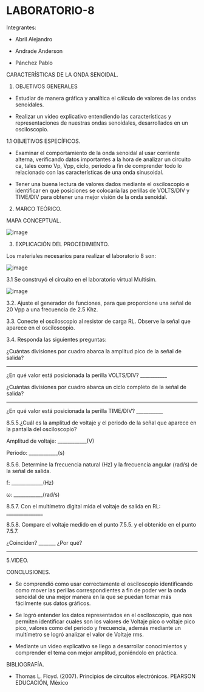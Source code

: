 # LABORATORIO-8

Integrantes:

- Abril Alejandro

- Andrade Anderson

- Pánchez Pablo

CARACTERÍSTICAS DE LA ONDA SENOIDAL.

1. OBJETIVOS GENERALES

- Estudiar de manera gráfica y analítica el cálculo de valores de las ondas senoidales.

- Realizar un video explicativo entendiendo las características y representaciones de nuestras ondas senoidales, desarrollados en un osciloscopio.

1.1 OBJETIVOS ESPECÍFICOS.

- Examinar el comportamiento de la onda senoidal al usar corriente alterna, verificando datos importantes a la hora de analizar un circuito ca, tales como Vp, Vpp, ciclo, periodo a fin de comprender todo lo relacionado con las características de una onda sinusoidal.

- Tener una buena lectura de valores dados mediante el osciloscopio e identificar en qué posiciones se colocaría las perillas de VOLTS/DIV y TIME/DIV para obtener una mejor visión de la onda senoidal.

2. MARCO TEÓRICO.

MAPA CONCEPTUAL.

![image](https://user-images.githubusercontent.com/117920423/219552793-7ffc8097-49ca-43f3-906a-b039fa853e6a.png)

3. EXPLICACIÓN DEL PROCEDIMIENTO.

Los materiales necesarios para realizar el laboratorio 8 son:

![image](https://user-images.githubusercontent.com/117920423/219552932-a0e88ad7-d9db-413a-b56f-c8eb3aa6b466.png)

3.1 Se construyó el circuito en el laboratorio virtual Multisim.

![image](https://user-images.githubusercontent.com/117920423/219553031-add18bc2-45ab-43e8-aa08-41eed5745d52.png)

3.2. Ajuste el generador de funciones, para que proporcione una señal de 20 Vpp a una frecuencia de 2.5 Khz.

3.3. Conecte el osciloscopio al resistor de carga RL. Observe la señal que aparece en el osciloscopio.



3.4. Responda las siguientes preguntas:

¿Cuántas divisiones por cuadro abarca la amplitud pico de la señal de salida?
___________

¿En qué valor está posicionada la perilla VOLTS/DIV? ___________

¿Cuántas divisiones por cuadro abarca un ciclo completo de la señal de salida?
__________

¿En qué valor está posicionada la perilla TIME/DIV? ___________

8.5.5.¿Cuál es la amplitud de voltaje y el periodo de la señal que aparece en la pantalla
del osciloscopio?

Amplitud de voltaje: ____________(V)

Periodo: ____________(s)

8.5.6. Determine la frecuencia natural (Hz) y la frecuencia angular (rad/s) de la señal de
salida.

f: _____________(Hz)

ω: ____________(rad/s)

8.5.7. Con el multímetro digital mida el voltaje de salida en RL: _______________

8.5.8. Compare el voltaje medido en el punto 7.5.5. y el obtenido en el punto 7.5.7.

¿Coinciden? _______ ¿Por qué?

_______________________________________________

5.VIDEO.



CONCLUSIONES.

- Se comprendió como usar correctamente el osciloscopio identificando como mover las perillas correspondientes a fin de poder ver la onda senoidal de una mejor manera en la que se puedan tomar más fácilmente sus datos gráficos.

- Se logró entender los datos representados en el osciloscopio, que nos permiten identificar cuales son los valores de Voltaje pico o voltaje pico pico, valores como del periodo y frecuencia, además mediante un multímetro se logró analizar el valor de Voltaje rms.

- Mediante un video explicativo se llego a desarrollar conocimientos y comprender el tema con mejor amplitud, poniéndolo en práctica.

BIBLIOGRAFÍA.

- Thomas L. Floyd. (2007). Principios de circuitos electrónicos. PEARSON EDUCACIÓN, México











































